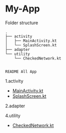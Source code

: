 # My-App

Folder structure

```
.
├── activity
│   ├── MainActivity.kt
│   └── SplashScreen.kt
├── adapter
└── utility
    └── CheckedNetwork.kt


   ``` 
   
   ``README All App``
 
1.activity
 + [MainActivity.kt]()
 + [SplashScreen.kt]()
 
2.adapter

4.utility
 + [CheckedNetwork.kt]()
 
